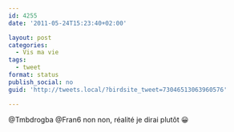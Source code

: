 ```yaml
---
id: 4255
date: '2011-05-24T15:23:40+02:00'

layout: post
categories:
  - Vis ma vie
tags:
  - tweet
format: status
publish_social: no
guid: 'http://tweets.local/?birdsite_tweet=73046513063960576'

---
```


@Tmbdrogba @Fran6 non non, réalité je dirai plutôt 😀